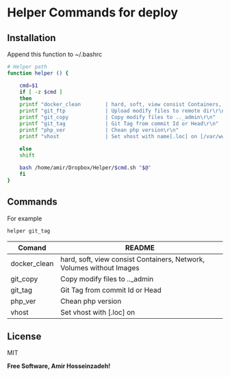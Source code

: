 # Helper Commands for deploy

## Installation
Append this function to ~/.bashrc

```sh
# Helper path 
function helper () {

    cmd=$1
    if [ -z $cmd ]
    then
	printf "docker_clean        | hard, soft, view consist Containers, Network, Volumes without Images\r\n"
	printf "git_ftp             | Upload modify files to remote dir\r\n"
	printf "git_copy            | Copy modify files to .._admin\r\n"
	printf "git_tag             | Git Tag from commit Id or Head\r\n"
	printf "php_ver             | Chean php version\r\n"
	printf "vhost               | Set vhost with name[.loc] on [/var/www/vhosts/]Path\r\n"

    else
    shift
    
    bash /home/amir/Dropbox/Helper/$cmd.sh "$@"
    fi
}


```

## Commands
For example

```sh
helper git_tag
```

| Comand | README |
| ------ | ------ |
|docker_clean        | hard, soft, view consist Containers, Network, Volumes without Images|
|git_copy            | Copy modify files to .._admin|
|git_tag             | Git Tag from commit Id or Head|
|php_ver             | Chean php version|
|vhost               | Set vhost with [.loc] on|

## License

MIT

**Free Software, Amir Hosseinzadeh!**

